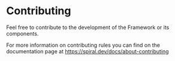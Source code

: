 # Contributing

Feel free to contribute to the development of the Framework or its components.

For more information on contributing rules you can find on the documentation
page at https://spiral.dev/docs/about-contributing
